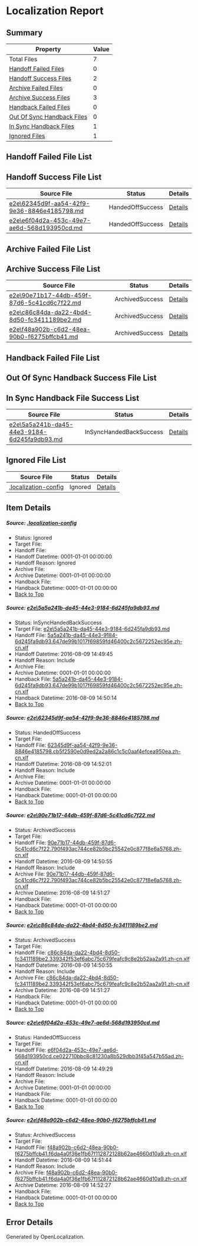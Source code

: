# <a name='report-top'></a> Localization Report

## Summary
 Property | Value 
 -------- | ----- 
 Total Files | 7
[ Handoff Failed Files ](#handoff-failed-list)| 0
[ Handoff Success Files ](#handoff-success-list)| 2
[ Archive Failed Files ](#archive-failed-list)| 0
[ Archive Success Files ](#archive-success-list)| 3
[ Handback Failed Files ](#handback-failed-list)| 0
[ Out Of Sync Handback Files ](#outofsync-handback-success-list)| 0
[ In Sync Handback Files ](#insync-handback-success-list)| 1
[ Ignored Files ](#ignored-list)| 1

## <a name='handoff-failed-list'></a> Handoff Failed File List

## <a name='handoff-success-list'></a> Handoff Success File List
 Source File | Status | Details 
 ----------- | ------ | ------- 
 [e2e\62345d9f-aa54-42f9-9e36-8846e4185798.md](https://github.com/OpenLocalizationTestOrg/oltest/blob/73e9b8c36c0def90b3cefcf07c76889fec93156e/e2e/62345d9f-aa54-42f9-9e36-8846e4185798.md) | HandedOffSuccess | [Details](#1f724c26330947015098ee06b4e12516481e34a72)
 [e2e\e6f04d2a-453c-49e7-ae6d-568d193950cd.md](https://github.com/OpenLocalizationTestOrg/oltest/blob/98e9d2522f71bbda6e2136e62a23e96c2bfe50e6/e2e/e6f04d2a-453c-49e7-ae6d-568d193950cd.md) | HandedOffSuccess | [Details](#759cf9f4f04d35d1febd6044a04d4d161c2cf9a45)

## <a name='archive-failed-list'></a> Archive Failed File List

## <a name='archive-success-list'></a> Archive Success File List
 Source File | Status | Details 
 ----------- | ------ | ------- 
 [e2e\90e71b17-44db-459f-87d6-5c41cd6c7f22.md](https://github.com/OpenLocalizationTestOrg/oltest/blob/f3c0ef16988042274beec2760c42b7c6a949aafe/e2e/90e71b17-44db-459f-87d6-5c41cd6c7f22.md) | ArchivedSuccess | [Details](#409301abec1d9c07a0dd1dcffc9b496ff4ac15893)
 [e2e\c86c84da-da22-4bd4-8d50-fc3411189be2.md](https://github.com/OpenLocalizationTestOrg/oltest/blob/f3c0ef16988042274beec2760c42b7c6a949aafe/e2e/c86c84da-da22-4bd4-8d50-fc3411189be2.md) | ArchivedSuccess | [Details](#8487fd97bf5f00e89fe7aa27c691540460fd573d4)
 [e2e\f48a902b-c6d2-48ea-90b0-f6275bffcb41.md](https://github.com/OpenLocalizationTestOrg/oltest/blob/d463c0566a7a6b795305519bec1e38202ddbeb0a/e2e/f48a902b-c6d2-48ea-90b0-f6275bffcb41.md) | ArchivedSuccess | [Details](#328dc112ef984f64a2646a84dc432ea0955ab7266)

## <a name='handback-failed-list'></a> Handback Failed File List

## <a name='outofsync-handback-success-list'></a> Out Of Sync Handback Success File List

## <a name='insync-handback-success-list'></a> In Sync Handback File Success List
 Source File | Status | Details 
 ----------- | ------ | ------- 
 [e2e\5a5a241b-da45-44e3-9184-6d245fa9db93.md](https://github.com/OpenLocalizationTestOrg/oltest/blob/e2105e7ba9965f4c6b4782cffefcb15739c6614d/e2e/5a5a241b-da45-44e3-9184-6d245fa9db93.md) | InSyncHandedBackSuccess | [Details](#e6c13e6d76c88e412c0f8fc32cbf395066cdda1e1)

## <a name='ignored-list'></a> Ignored File List
 Source File | Status | Details 
 ----------- | ------ | ------- 
 [.localization-config](https://github.com/OpenLocalizationTestOrg/oltest/blob/73e9b8c36c0def90b3cefcf07c76889fec93156e/.localization-config) | Ignored | [Details](#3d4f252ac210baf56311d7e97dcc2db10974dbd20)

## Item Details
##### <a name='3d4f252ac210baf56311d7e97dcc2db10974dbd20'></a> Source: [.localization-config](https://github.com/OpenLocalizationTestOrg/oltest/blob/73e9b8c36c0def90b3cefcf07c76889fec93156e/.localization-config)
* Status: Ignored
* Target File: 
* Handoff File: 
* Handoff Datetime: 0001-01-01 00:00:00
* Handoff Reason: Ignored
* Archive File: 
* Archive Datetime: 0001-01-01 00:00:00
* Handback File: 
* Handback Datetime: 0001-01-01 00:00:00
* [Back to Top](#report-top)

##### <a name='e6c13e6d76c88e412c0f8fc32cbf395066cdda1e1'></a> Source: [e2e\5a5a241b-da45-44e3-9184-6d245fa9db93.md](https://github.com/OpenLocalizationTestOrg/oltest/blob/e2105e7ba9965f4c6b4782cffefcb15739c6614d/e2e/5a5a241b-da45-44e3-9184-6d245fa9db93.md)
* Status: InSyncHandedBackSuccess
* Target File: [e2e\5a5a241b-da45-44e3-9184-6d245fa9db93.md](https://github.com/OpenLocalizationTestOrg/ol-test-zhcn/blob/c9c0e294c924933d0001e146fdb0f03d989118e8/e2e/5a5a241b-da45-44e3-9184-6d245fa9db93.md)
* Handoff File: [5a5a241b-da45-44e3-9184-6d245fa9db93.647de99b1017f69859fd46400c2c5672252ec95e.zh-cn.xlf](https://github.com/OpenLocalizationTestOrg/olhandoff-e2e/blob/73030e81c920827e0674d9432a756bcffa578927/ol-handoff/OpenLocalizationTestOrg/ol-test-zhcn/ci/ht/5a5a241b-da45-44e3-9184-6d245fa9db93.647de99b1017f69859fd46400c2c5672252ec95e.zh-cn.xlf)
* Handoff Datetime: 2016-08-09 14:49:45
* Handoff Reason: Include
* Archive File: 
* Archive Datetime: 0001-01-01 00:00:00
* Handback File: [5a5a241b-da45-44e3-9184-6d245fa9db93.647de99b1017f69859fd46400c2c5672252ec95e.zh-cn.xlf](https://github.com/OpenLocalizationTestOrg/olhandback-e2e/blob/3cba8a96698d2153d5c077bfe679f81e6ac09be7/ol-handback/OpenLocalizationTestOrg/ol-test-zhcn/ci/ht/5a5a241b-da45-44e3-9184-6d245fa9db93.647de99b1017f69859fd46400c2c5672252ec95e.zh-cn.xlf)
* Handback Datetime: 2016-08-09 14:50:14
* [Back to Top](#report-top)

##### <a name='1f724c26330947015098ee06b4e12516481e34a72'></a> Source: [e2e\62345d9f-aa54-42f9-9e36-8846e4185798.md](https://github.com/OpenLocalizationTestOrg/oltest/blob/73e9b8c36c0def90b3cefcf07c76889fec93156e/e2e/62345d9f-aa54-42f9-9e36-8846e4185798.md)
* Status: HandedOffSuccess
* Target File: 
* Handoff File: [62345d9f-aa54-42f9-9e36-8846e4185798.cb5f2590e0d9ed2a2a86c1c5c0aaf4efcea950ea.zh-cn.xlf](https://github.com/OpenLocalizationTestOrg/olhandoff-e2e/blob/6c52538c21a9b4355bcd4cf31d7cb03f55029f92/ol-handoff/OpenLocalizationTestOrg/ol-test-zhcn/ci/ht/62345d9f-aa54-42f9-9e36-8846e4185798.cb5f2590e0d9ed2a2a86c1c5c0aaf4efcea950ea.zh-cn.xlf)
* Handoff Datetime: 2016-08-09 14:52:01
* Handoff Reason: Include
* Archive File: 
* Archive Datetime: 0001-01-01 00:00:00
* Handback File: 
* Handback Datetime: 0001-01-01 00:00:00
* [Back to Top](#report-top)

##### <a name='409301abec1d9c07a0dd1dcffc9b496ff4ac15893'></a> Source: [e2e\90e71b17-44db-459f-87d6-5c41cd6c7f22.md](https://github.com/OpenLocalizationTestOrg/oltest/blob/f3c0ef16988042274beec2760c42b7c6a949aafe/e2e/90e71b17-44db-459f-87d6-5c41cd6c7f22.md)
* Status: ArchivedSuccess
* Target File: 
* Handoff File: [90e71b17-44db-459f-87d6-5c41cd6c7f22.790f493ac744ce82b5bc25542e0c877f8e6a5768.zh-cn.xlf](https://github.com/OpenLocalizationTestOrg/olhandoff-e2e/blob/9a9c0fa60850082a89af0ab55b49ed374fa019e0/ol-handoff/OpenLocalizationTestOrg/ol-test-zhcn/ci/ht/90e71b17-44db-459f-87d6-5c41cd6c7f22.790f493ac744ce82b5bc25542e0c877f8e6a5768.zh-cn.xlf)
* Handoff Datetime: 2016-08-09 14:50:55
* Handoff Reason: Include
* Archive File: [90e71b17-44db-459f-87d6-5c41cd6c7f22.790f493ac744ce82b5bc25542e0c877f8e6a5768.zh-cn.xlf](https://github.com/OpenLocalizationTestOrg/olhandoff-e2e/blob/7455a239ddab42cf22c9f02c3081047d8ee7f5ee/ol-archive/OpenLocalizationTestOrg/ol-test-zhcn/ci/ht/90e71b17-44db-459f-87d6-5c41cd6c7f22.790f493ac744ce82b5bc25542e0c877f8e6a5768.zh-cn.xlf)
* Archive Datetime: 2016-08-09 14:51:27
* Handback File: 
* Handback Datetime: 0001-01-01 00:00:00
* [Back to Top](#report-top)

##### <a name='8487fd97bf5f00e89fe7aa27c691540460fd573d4'></a> Source: [e2e\c86c84da-da22-4bd4-8d50-fc3411189be2.md](https://github.com/OpenLocalizationTestOrg/oltest/blob/f3c0ef16988042274beec2760c42b7c6a949aafe/e2e/c86c84da-da22-4bd4-8d50-fc3411189be2.md)
* Status: ArchivedSuccess
* Target File: 
* Handoff File: [c86c84da-da22-4bd4-8d50-fc3411189be2.339342f53ef6abc75c679feafc9c8e2b52aa2a91.zh-cn.xlf](https://github.com/OpenLocalizationTestOrg/olhandoff-e2e/blob/9a9c0fa60850082a89af0ab55b49ed374fa019e0/ol-handoff/OpenLocalizationTestOrg/ol-test-zhcn/ci/ht/c86c84da-da22-4bd4-8d50-fc3411189be2.339342f53ef6abc75c679feafc9c8e2b52aa2a91.zh-cn.xlf)
* Handoff Datetime: 2016-08-09 14:50:55
* Handoff Reason: Include
* Archive File: [c86c84da-da22-4bd4-8d50-fc3411189be2.339342f53ef6abc75c679feafc9c8e2b52aa2a91.zh-cn.xlf](https://github.com/OpenLocalizationTestOrg/olhandoff-e2e/blob/7455a239ddab42cf22c9f02c3081047d8ee7f5ee/ol-archive/OpenLocalizationTestOrg/ol-test-zhcn/ci/ht/c86c84da-da22-4bd4-8d50-fc3411189be2.339342f53ef6abc75c679feafc9c8e2b52aa2a91.zh-cn.xlf)
* Archive Datetime: 2016-08-09 14:51:27
* Handback File: 
* Handback Datetime: 0001-01-01 00:00:00
* [Back to Top](#report-top)

##### <a name='759cf9f4f04d35d1febd6044a04d4d161c2cf9a45'></a> Source: [e2e\e6f04d2a-453c-49e7-ae6d-568d193950cd.md](https://github.com/OpenLocalizationTestOrg/oltest/blob/98e9d2522f71bbda6e2136e62a23e96c2bfe50e6/e2e/e6f04d2a-453c-49e7-ae6d-568d193950cd.md)
* Status: HandedOffSuccess
* Target File: 
* Handoff File: [e6f04d2a-453c-49e7-ae6d-568d193950cd.ce022710bbc8c81230a8b529dbb3f45a547b55ad.zh-cn.xlf](https://github.com/OpenLocalizationTestOrg/olhandoff-e2e/blob/a2634bc755a42044550af871df5acce5a7bed244/ol-handoff/OpenLocalizationTestOrg/ol-test-zhcn/ci/ht/e6f04d2a-453c-49e7-ae6d-568d193950cd.ce022710bbc8c81230a8b529dbb3f45a547b55ad.zh-cn.xlf)
* Handoff Datetime: 2016-08-09 14:49:29
* Handoff Reason: Include
* Archive File: 
* Archive Datetime: 0001-01-01 00:00:00
* Handback File: 
* Handback Datetime: 0001-01-01 00:00:00
* [Back to Top](#report-top)

##### <a name='328dc112ef984f64a2646a84dc432ea0955ab7266'></a> Source: [e2e\f48a902b-c6d2-48ea-90b0-f6275bffcb41.md](https://github.com/OpenLocalizationTestOrg/oltest/blob/d463c0566a7a6b795305519bec1e38202ddbeb0a/e2e/f48a902b-c6d2-48ea-90b0-f6275bffcb41.md)
* Status: ArchivedSuccess
* Target File: 
* Handoff File: [f48a902b-c6d2-48ea-90b0-f6275bffcb41.f6da4a0f36e1fb67f112872128b62ae4660d10a9.zh-cn.xlf](https://github.com/OpenLocalizationTestOrg/olhandoff-e2e/blob/aee423b1423225afa51b8c0470ea5598fc53abf0/ol-handoff/OpenLocalizationTestOrg/ol-test-zhcn/ci/ht/f48a902b-c6d2-48ea-90b0-f6275bffcb41.f6da4a0f36e1fb67f112872128b62ae4660d10a9.zh-cn.xlf)
* Handoff Datetime: 2016-08-09 14:51:44
* Handoff Reason: Include
* Archive File: [f48a902b-c6d2-48ea-90b0-f6275bffcb41.f6da4a0f36e1fb67f112872128b62ae4660d10a9.zh-cn.xlf](https://github.com/OpenLocalizationTestOrg/olhandoff-e2e/blob/57f87821b0bb875d3683732d470111f88c3a283e/ol-archive/OpenLocalizationTestOrg/ol-test-zhcn/ci/ht/f48a902b-c6d2-48ea-90b0-f6275bffcb41.f6da4a0f36e1fb67f112872128b62ae4660d10a9.zh-cn.xlf)
* Archive Datetime: 2016-08-09 14:52:27
* Handback File: 
* Handback Datetime: 0001-01-01 00:00:00
* [Back to Top](#report-top)


## Error Details

Generated by OpenLocalization.
